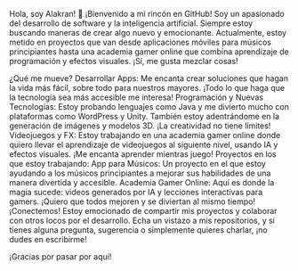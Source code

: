 Hola, soy Alakran! 👋
¡Bienvenido a mi rincón en GitHub! Soy un apasionado del desarrollo de software y la inteligencia artificial. Siempre estoy buscando maneras de crear algo nuevo y emocionante. 
Actualmente, estoy metido en proyectos que van desde aplicaciones móviles para músicos principiantes hasta una academia gamer online que combina aprendizaje de programación y efectos visuales. ¡Sí, me gusta mezclar cosas!

¿Qué me mueve?
Desarrollar Apps: Me encanta crear soluciones que hagan la vida más fácil, sobre todo para nuestros mayores. ¡Todo lo que haga que la tecnología sea más accesible me interesa!
Programación y Nuevas Tecnologías: Estoy probando lenguajes como Java y me divierto mucho con plataformas como WordPress y Unity. También estoy adentrándome en la generación de imágenes y modelos 3D. ¡La creatividad no tiene límites!
Videojuegos y FX: Estoy trabajando en una academia gamer online donde quiero llevar el aprendizaje de videojuegos al siguiente nivel, usando IA y efectos visuales. ¡Me encanta aprender mientras juego!
Proyectos en los que estoy trabajando:
App para Músicos: Un proyecto en el que estoy ayudando a los músicos principiantes a mejorar sus habilidades de una manera divertida y accesible.
Academia Gamer Online: Aquí es donde la magia sucede: videos generados por IA y lecciones interactivas para gamers. ¡Quiero que todos mejoren y se diviertan al mismo tiempo!
¡Conectemos!
Estoy emocionado de compartir mis proyectos y colaborar con otros locos por el desarrollo. Echa un vistazo a mis repositorios, y si tienes alguna pregunta, sugerencia o simplemente quieres charlar, ¡no dudes en escribirme!

¡Gracias por pasar por aquí!
